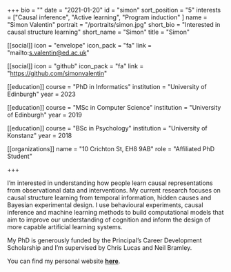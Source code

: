 +++
bio = ""
date = "2021-01-20"
id = "simon"
sort_position = "5"
interests = ["Causal inference", "Active learning", "Program induction" ]
name = "Simon Valentin"
portrait = "/portraits/simon.jpg"
short_bio = "Interested in causal structure learning"
short_name = "Simon"
title = "Simon"

[[social]]
    icon = "envelope"
    icon_pack = "fa"
    link = "mailto:s.valentin@ed.ac.uk"

[[social]]
    icon = "github"
    icon_pack = "fa"
    link = "https://github.com/simonvalentin"

[[education]]
    course = "PhD in Informatics"
    institution = "University of Edinburgh"
    year = 2023

[[education]]
    course = "MSc in Computer Science"
    institution = "University of Edinburgh"
    year = 2019

[[education]]
    course = "BSc in Psychology"
    institution = "University of Konstanz"
    year = 2018

[[organizations]]
    name = "10 Crichton St, EH8 9AB"
    role = "Affiliated PhD Student"

+++

<!-- You can write $\LaTeX$ and *Markdown* here. -->

I’m interested in understanding how people learn causal representations from observational data and interventions. My current research focuses on causal structure learning from temporal information, hidden causes and Bayesian experimental design. I use behavioural experiments, causal inference and machine learning methods to build computational models that aim to improve our understanding of cognition and inform the design of more capable artificial learning systems.

My PhD is generously funded by the Principal’s Career Development Scholarship and I’m supervised by Chris Lucas and Neil Bramley.

You can find my personal website [**here**](https://simonvalentin.github.io).

